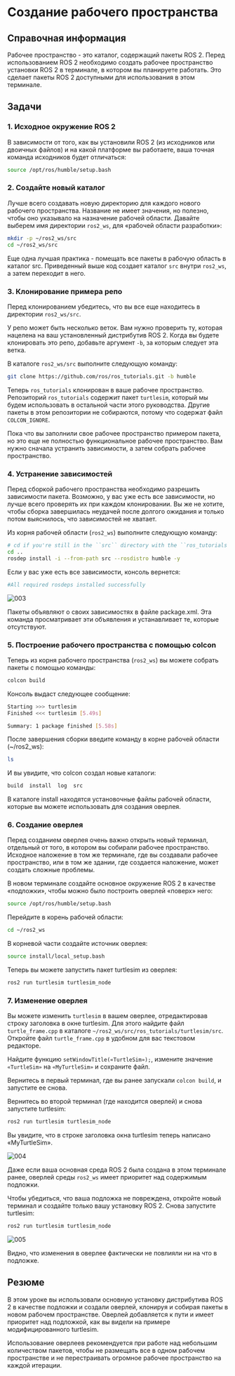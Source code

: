 # Создание рабочего пространства

## Справочная информация

Рабочее пространство - это каталог, содержащий пакеты ROS 2. Перед использованием ROS 2 необходимо создать рабочее пространство установки ROS 2 в терминале, в котором вы планируете работать. Это сделает пакеты ROS 2 доступными для использования в этом терминале.

## Задачи

### 1. Исходное окружение ROS 2

В зависимости от того, как вы установили ROS 2 (из исходников или двоичных файлов) и на какой платформе вы работаете, ваша точная команда исходников будет отличаться:

```bash
source /opt/ros/humble/setup.bash
```

### 2. Создайте новый каталог

Лучше всего создавать новую директорию для каждого нового рабочего пространства. Название не имеет значения, но полезно, чтобы оно указывало на назначение рабочей области. Давайте выберем имя директории `ros2_ws`, для «рабочей области разработки»:

```bash
mkdir -p ~/ros2_ws/src
cd ~/ros2_ws/src
```

Еще одна лучшая практика - помещать все пакеты в рабочую область в каталог src. Приведенный выше код создает каталог `src` внутри `ros2_ws`, а затем переходит в него.

### 3. Клонирование примера репо

Перед клонированием убедитесь, что вы все еще находитесь в директории `ros2_ws/src`.

У репо может быть несколько веток. Вам нужно проверить ту, которая нацелена на ваш установленный дистрибутив ROS 2. Когда вы будете клонировать это репо, добавьте аргумент `-b`, за которым следует эта ветка.

В каталоге `ros2_ws/src` выполните следующую команду:

```bash
git clone https://github.com/ros/ros_tutorials.git -b humble
```

Теперь `ros_tutorials` клонирован в ваше рабочее пространство. Репозиторий `ros_tutorials` содержит пакет `turtlesim`, который мы будем использовать в остальной части этого руководства. Другие пакеты в этом репозитории не собираются, потому что содержат файл `COLCON_IGNORE`.

Пока что вы заполнили свое рабочее пространство примером пакета, но это еще не полностью функциональное рабочее пространство. Вам нужно сначала устранить зависимости, а затем собрать рабочее пространство.

### 4. Устранение зависимостей

Перед сборкой рабочего пространства необходимо разрешить зависимости пакета. Возможно, у вас уже есть все зависимости, но лучше всего проверять их при каждом клонировании. Вы же не хотите, чтобы сборка завершилась неудачей после долгого ожидания и только потом выяснилось, что зависимостей не хватает.

Из корня рабочей области (`ros2_ws`) выполните следующую команду:

```bash
# cd if you're still in the ``src`` directory with the ``ros_tutorials`` clone
cd ..
rosdep install -i --from-path src --rosdistro humble -y
```

Если у вас уже есть все зависимости, консоль вернется:

```bash
#All required rosdeps installed successfully
```

![003](images/003.png)

Пакеты объявляют о своих зависимостях в файле package.xml. Эта команда просматривает эти объявления и устанавливает те, которые отсутствуют.

### 5. Построение рабочего пространства с помощью colcon

Теперь из корня рабочего пространства (`ros2_ws`) вы можете собрать пакеты с помощью команды:

```bash
colcon build
```

Консоль выдаст следующее сообщение:

```bash
Starting >>> turtlesim
Finished <<< turtlesim [5.49s]

Summary: 1 package finished [5.58s]
```

После завершения сборки введите команду в корне рабочей области (~/ros2_ws):

```bash
ls
```

И вы увидите, что colcon создал новые каталоги:

```bash
build  install  log  src
```

В каталоге install находятся установочные файлы рабочей области, которые вы можете использовать для создания оверлея.

### 6. Создание оверлея

Перед созданием оверлея очень важно открыть новый терминал, отдельный от того, в котором вы собирали рабочее пространство. Исходное наложение в том же терминале, где вы создавали рабочее пространство, или в том же здании, где создается наложение, может создать сложные проблемы.

В новом терминале создайте основное окружение ROS 2 в качестве «подложки», чтобы можно было построить оверлей «поверх» него:

```bash
source /opt/ros/humble/setup.bash
```

Перейдите в корень рабочей области:

```bash
cd ~/ros2_ws
```

В корневой части создайте источник оверлея:

```bash
source install/local_setup.bash
```

Теперь вы можете запустить пакет turtlesim из оверлея:

```bash
ros2 run turtlesim turtlesim_node
```

### 7. Изменение оверлея

Вы можете изменить `turtlesim` в вашем оверлее, отредактировав строку заголовка в окне turtlesim. Для этого найдите файл `turtle_frame.cpp` в каталоге `~/ros2_ws/src/ros_tutorials/turtlesim/src`. Откройте файл `turtle_frame.cpp` в удобном для вас текстовом редакторе.

Найдите функцию `setWindowTitle(«TurtleSim»);`, измените значение `«TurtleSim»` на `«MyTurtleSim»` и сохраните файл.

Вернитесь в первый терминал, где вы ранее запускали `colcon build`, и запустите ее снова.

Вернитесь во второй терминал (где находится оверлей) и снова запустите turtlesim:

```bash
ros2 run turtlesim turtlesim_node
```

Вы увидите, что в строке заголовка окна turtlesim теперь написано «MyTurtleSim».

![004](images/004.png)

Даже если ваша основная среда ROS 2 была создана в этом терминале ранее, оверлей среды `ros2_ws` имеет приоритет над содержимым подложки.

Чтобы убедиться, что ваша подложка не повреждена, откройте новый терминал и создайте только вашу установку ROS 2. Снова запустите turtlesim:

```bash
ros2 run turtlesim turtlesim_node
```

![005](images/005.png)

Видно, что изменения в оверлее фактически не повлияли ни на что в подложке.

## Резюме

В этом уроке вы использовали основную установку дистрибутива ROS 2 в качестве подложки и создали оверлей, клонируя и собирая пакеты в новом рабочем пространстве. Оверлей добавляется к пути и имеет приоритет над подложкой, как вы видели на примере модифицированного turtlesim.

Использование оверлеев рекомендуется при работе над небольшим количеством пакетов, чтобы не размещать все в одном рабочем пространстве и не перестраивать огромное рабочее пространство на каждой итерации.
